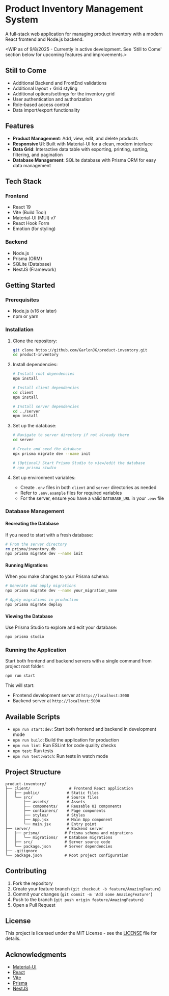 # Product Inventory Management System

A full-stack web application for managing product inventory with a modern React frontend and Node.js backend.

<WIP as of 9/8/2025 - Currently in active development. See 'Still to Come' section below for upcoming features and improvements.>

## Still to Come
- Additional Backend and FrontEnd validations
- Additional layout + Grid styling
- Additional options/settings for the inventory grid
- User authentication and authorization
- Role-based access control
- Data import/export functionality

## Features

- **Product Management**: Add, view, edit, and delete products
- **Responsive UI**: Built with Material-UI for a clean, modern interface
- **Data Grid**: Interactive data table with exporting, printing, sorting, filtering, and pagination
- **Database Management**: SQLite database with Prisma ORM for easy data management

## Tech Stack

### Frontend
- React 19
- Vite (Build Tool)
- Material-UI (MUI) v7
- React Hook Form
- Emotion (for styling)

### Backend
- Node.js
- Prisma (ORM)
- SQLite (Database)
- NestJS (Framework)
  
## Getting Started

### Prerequisites

- Node.js (v16 or later)
- npm or yarn

### Installation

1. Clone the repository:
   ```bash
   git clone https://github.com/GarlonJG/product-inventory.git
   cd product-inventory
   ```

2. Install dependencies:
   ```bash
   # Install root dependencies
   npm install
   
   # Install client dependencies
   cd client
   npm install
   
   # Install server dependencies
   cd ../server
   npm install
   ```

3. Set up the database:
   ```bash
   # Navigate to server directory if not already there
   cd server
   
   # Create and seed the database
   npx prisma migrate dev --name init
   
   # (Optional) Start Prisma Studio to view/edit the database
   # npx prisma studio
   ```

4. Set up environment variables:
   - Create `.env` files in both `client` and `server` directories as needed
   - Refer to `.env.example` files for required variables
   - For the server, ensure you have a valid `DATABASE_URL` in your `.env` file

### Database Management

#### Recreating the Database
If you need to start with a fresh database:

```bash
# From the server directory
rm prisma/inventory.db
npx prisma migrate dev --name init
```

#### Running Migrations
When you make changes to your Prisma schema:

```bash
# Generate and apply migrations
npx prisma migrate dev --name your_migration_name

# Apply migrations in production
npx prisma migrate deploy
```

#### Viewing the Database
Use Prisma Studio to explore and edit your database:
```bash
npx prisma studio
```

### Running the Application

Start both frontend and backend servers with a single command from project root folder:
```bash
npm run start
```

This will start:
- Frontend development server at `http://localhost:3000`
- Backend server at `http://localhost:5000`

## Available Scripts

- `npm run start:dev`: Start both frontend and backend in development mode
- `npm run build`: Build the application for production
- `npm run lint`: Run ESLint for code quality checks
- `npm test`: Run tests
- `npm run test:watch`: Run tests in watch mode

## Project Structure

```
product-inventory/
├── client/                 # Frontend React application
│   ├── public/            # Static files
│   └── src/               # Source files
│       ├── assets/        # Assets
│       ├── components/    # Reusable UI components
│       ├── containers/    # Page components
│       ├── styles/        # Styles
│       ├── App.jsx        # Main App component
│       └── main.jsx       # Entry point
├── server/                # Backend server
│   ├── prisma/           # Prisma schema and migrations
│   │   └── migrations/   # Database migrations
│   ├── src/              # Server source code
│   └── package.json      # Server dependencies
├── .gitignore
└── package.json          # Root project configuration
```

## Contributing

1. Fork the repository
2. Create your feature branch (`git checkout -b feature/AmazingFeature`)
3. Commit your changes (`git commit -m 'Add some AmazingFeature'`)
4. Push to the branch (`git push origin feature/AmazingFeature`)
5. Open a Pull Request

## License

This project is licensed under the MIT License - see the [LICENSE](LICENSE) file for details.

## Acknowledgments

- [Material-UI](https://mui.com/)
- [React](https://reactjs.org/)
- [Vite](https://vitejs.dev/)
- [Prisma](https://www.prisma.io/)
- [NestJS](https://nestjs.com/)
